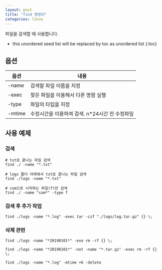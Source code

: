 ```yaml
---
layout: post
title: "find 명령어"
categories: linux
---
```


파일을 검색할 때 사용합니다.

* this unordered seed list will be replaced by toc as unordered list
{:toc}

## 옵션

옵션 | 내용
--- | ---
-name | 검색할 파일 이름을 지정
-exec | 찾은 파일을 이용해서 다른 명령 실행
-type | 파일의 타입을 지정
-mtime | 수정시간을 이용하여 검색. n*24시간 전 수정파일

## 사용 예제

### 검색

    # txt로 끝나는 파일 검색
    find ./ -name "*.txt"

    # logs 폴더 아래에서 txt로 끝나는 파일 검색
    find ./logs -name "*.txt"

    # com으로 시작하는 파일(f)만 검색
    find ./ -name "com*" -type f

### 검색 후 추가 작업

    find ./logs -name "*.log" -exec tar -czf "./logs/log.tar.gz" {} \;

### 삭제 관련

    find ./logs -name "*20190101*" -exe rm -rf {} \;

    find ./logs -name "*20190101*" -not -name "*.tar.gz" -exec rm -rf {} \;

    find ./logs -name "*.log" -mtime +6 -delete 